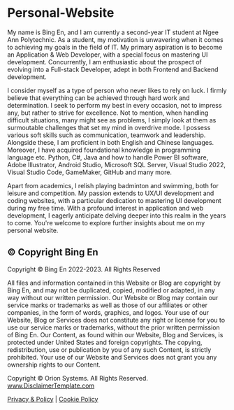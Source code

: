 # Personal-Website

My name is Bing En, and I am currently a second-year IT student at Ngee Ann Polytechnic. As a student, my motivation is unwavering when it comes to achieving my goals in the field of IT. My primary aspiration is to become an Application & Web Developer, with a special focus on mastering UI development. Concurrently, I am enthusiastic about the prospect of evolving into a Full-stack Developer, adept in both Frontend and Backend development.

I consider myself as a type of person who never likes to rely on luck. I firmly believe that everything can be achieved through hard work and determination. I seek to perform my best in every occasion, not to impress any, but rather to strive for excellence. Not to mention, when handling difficult situations, many might see as problems, I simply look at them as surmoutable challenges that set my mind in overdrive mode. I possess various soft skills such as communication, teamwork and leadership. Alongside these, I am proficient in both English and Chinese languages. Moreover, I have acquired foundational knowledge in programming language etc. Python, C#, Java and how to handle Power BI software, Adobe Illustrator, Android Studio, Microsoft SQL Server, Visual Studio 2022, Visual Studio Code, GameMaker, GitHub and many more.

Apart from academics, I relish playing badminton and swimming, both for leisure and competition. My passion extends to UX/UI development and coding websites, with a particular dedication to mastering UI development during my free time. With a profound interest in application and web development, I eagerly anticipate delving deeper into this realm in the years to come. You're welcome to explore further insights about me on my personal website.

## &copy; Copyright Bing En

Copyright © Bing En 2022-2023. All Rights Reserved

All files and information contained in this Website or Blog are copyright by Bing En, and may not be duplicated, copied, modified or adapted, in any way without our written permission. Our Website or Blog may contain our service marks or trademarks as well as those of our affiliates or other companies, in the form of words, graphics, and logos. Your use of our Website, Blog or Services does not constitute any right or license for you to use our service marks or trademarks, without the prior written permission of Bing En. Our Content, as found within our Website, Blog and Services, is protected under United States and foreign copyrights. The copying, redistribution, use or publication by you of any such Content, is strictly prohibited. Your use of our Website and Services does not grant you any ownership rights to our Content.

Copyright © Orion Systems. All Rights Reserved. www.DisclaimerTemplate.com

[Privacy & Policy](https://www.iubenda.com/privacy-policy/14324613.pdf) | [Cookie Policy](https://www.iubenda.com/privacy-policy/14324613/cookie-policy.pdf)
